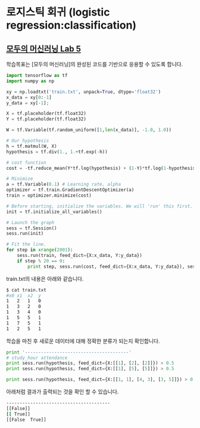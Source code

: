 # 로지스틱 회귀 (logistic regression:classification)

## [모두의 머신러닝 Lab 5](https://www.youtube.com/watch?v=t7Y9luCNzzE&feature=youtu.be)

학습목표는 [모두의 머신러닝]의 완성된 코드를 기반으로 응용할 수 있도록 합니다.

```python
import tensorflow as tf
import numpy as np

xy = np.loadtxt('train.txt', unpack=True, dtype='float32')
x_data = xy[0:-1]
y_data = xy[-1];

X = tf.placeholder(tf.float32)
Y = tf.placeholder(tf.float32)

W = tf.Variable(tf.random_uniform([1,len(x_data)], -1.0, 1.0))

# Our hypothesis
h = tf.matmul(W, X)
hypothesis = tf.div(1., 1.+tf.exp(-h))

# cost function
cost = -tf.reduce_mean(Y*tf.log(hypothesis) + (1-Y)*tf.log(1-hypothesis))

# Minimize
a = tf.Variable(0.1) # Learning rate, alpha
optimizer = tf.train.GradientDescentOptimizer(a)
train = optimizer.minimize(cost)

# Before starting, initialize the variables. We will 'run' this first.
init = tf.initialize_all_variables()

# Launch the graph
sess = tf.Session()
sess.run(init)

# Fit the line.
for step in xrange(2001):
    sess.run(train, feed_dict={X:x_data, Y:y_data})
    if step % 20 == 0:
        print step, sess.run(cost, feed_dict={X:x_data, Y:y_data}), sess.run(W)
```

train.txt의 내용은 아래와 같습니다.
```bash
$ cat train.txt
#x0 x1  x2  y
1   2   1   0
1   3   2   0
1   3   4   0
1   5   5   1
1   7   5   1
1   2   5   1
```

학습을 마친 후 새로운 데이터에 대해 정확한 분류가 되는지 확인합니다.
```python
print '---------------------------------------'
# study_hour attendance
print sess.run(hypothesis, feed_dict={X:[[1], [2], [2]]}) > 0.5
print sess.run(hypothesis, feed_dict={X:[[1], [5], [5]]}) > 0.5

print sess.run(hypothesis, feed_dict={X:[[1, 1], [4, 3], [3, 5]]}) > 0.5
```

아래처럼 결과가 출력되는 것을 확인 할 수 있습니다.
```bash
---------------------------------------
[[False]]
[[ True]]
[[False  True]]
```
